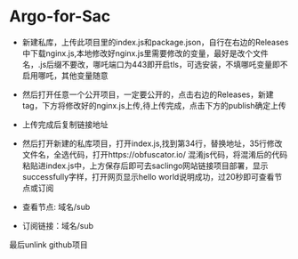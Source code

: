 # Argo-for-Sac

* 新建私库，上传此项目里的index.js和package.json，自行在右边的Releases中下载nginx.js,本地修改好nginx.js里需要修改的变量，最好是改个文件名，.js后缀不要改，哪吒端口为443即开启tls，可选安装，不填哪吒变量即不启用哪吒，其他变量随意

* 然后打开任意一个公开项目，一定要公开的，点击右边的Releases，新建tag，下方将修改好的nginx.js上传,待上传完成，点击下方的publish确定上传

* 上传完成后复制链接地址 


* 然后打开新建的私库项目，打开index.js,找到第34行，替换地址，35行修改文件名，全选代码，打开https://obfuscator.io/ 混淆js代码，将混淆后的代码粘贴进index.js中，上方保存后即可去saclingo网站链接项目部署，显示successfully字样，打开网页显示hello world说明成功，过20秒即可查看节点或订阅



* 查看节点: 域名/sub
* 订阅链接：域名/sub 

最后unlink github项目


